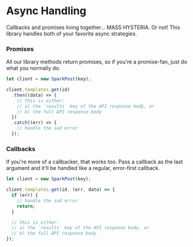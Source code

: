 # Async Handling

Callbacks and promises living together... MASS HYSTERIA. Or not! This library handles both of your favorite async strategies.

### Promises

All our library methods return promises, so if you're a promise-fan, just do what you normally do.

```javascript
let client = new SparkPost(key);

client.templates.get(id)
  .then((data) => {
    // this is either:
    // a) the `results` key of the API response body, or
    // b) the full API response body
  })
  .catch((err) => {
    // handle the sad error
  });
```

### Callbacks

If you're more of a callbacker, that works too. Pass a callback as the last argument and it'll be handled like a regular, error-first callback.

```javascript
let client = new SparkPost(key);

client.templates.get(id, (err, data) => {
  if (err) {
    // handle the sad error
    return;
  }

  // this is either:
  // a) the `results` key of the API response body, or
  // b) the full API response body
});
```
